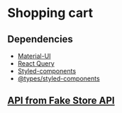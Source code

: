 # Shopping cart

## Dependencies

- [Material-UI](https://material-ui.com/)
- [React Query](https://www.npmjs.com/package/react-query)
- [Styled-components](https://styled-components.com/)
- [@types/styled-components](https://styled-components.com/docs/api#typescript)

## [API from Fake Store API](https://fakestoreapi.com/)
